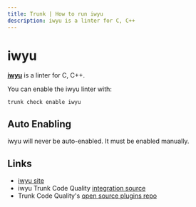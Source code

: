 ```yaml
---
title: Trunk | How to run iwyu
description: iwyu is a linter for C, C++
---
```


# iwyu

[**iwyu**](https://github.com/include-what-you-use/include-what-you-use#readme) is a linter for C, C++.

You can enable the iwyu linter with:

```shell
trunk check enable iwyu
```

## Auto Enabling

iwyu will never be auto-enabled. It must be enabled manually.

## Links

* [iwyu site](https://github.com/include-what-you-use/include-what-you-use#readme)
* iwyu Trunk Code Quality [integration source](https://github.com/trunk-io/plugins/tree/main/linters/iwyu)
* Trunk Code Quality's [open source plugins repo](https://github.com/trunk-io/plugins/tree/main)
